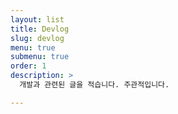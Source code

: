 ```yaml
---
layout: list
title: Devlog
slug: devlog
menu: true
submenu: true
order: 1
description: >
  개발과 관련된 글을 적습니다. 주관적입니다.

---
```

